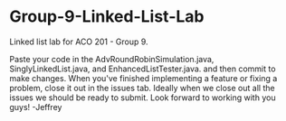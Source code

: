 # Group-9-Linked-List-Lab
Linked list lab for ACO 201 - Group 9.

Paste your code in the AdvRoundRobinSimulation.java, SinglyLinkedList.java, and EnhancedListTester.java. and then commit to make changes. When you've finished implementing a feature or fixing a problem, close it out in the issues tab. Ideally when we close out all the issues we should be ready to submit. Look forward to working with you guys!
  -Jeffrey
